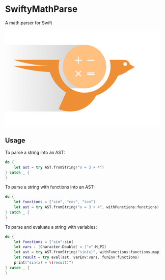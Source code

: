 # SwiftyMathParse
A math parser for Swift

![alt text](https://raw.githubusercontent.com/xaanimus/SwiftyMathParse/master/assets/IconMain.png)

## Usage
To parse a string into an AST:
```swift
do {
    let ast = try AST.fromString("x = 3 + 4")
} catch _ {
}
```

To parse a string with functions into an AST:
```swift
do {
    let functions = ["sin", "cos", "tan"]
    let ast = try AST.fromString("x = 3 + 4", withFunctions:functions)
} catch _ {
}
```

To parse and evaluate a string with variables:
```swift
do {
    let functions = ["sin":sin]
    let vars : [Character:Double] = ["x":M_PI]
    let ast = try AST.fromString("sin(x)", withFunctions:functions.map{$0.0})
    let result = try eval(ast, varEnv:vars, funEnv:functions)
    print("sin(x) = \(result)")
} catch _ {
}
```
